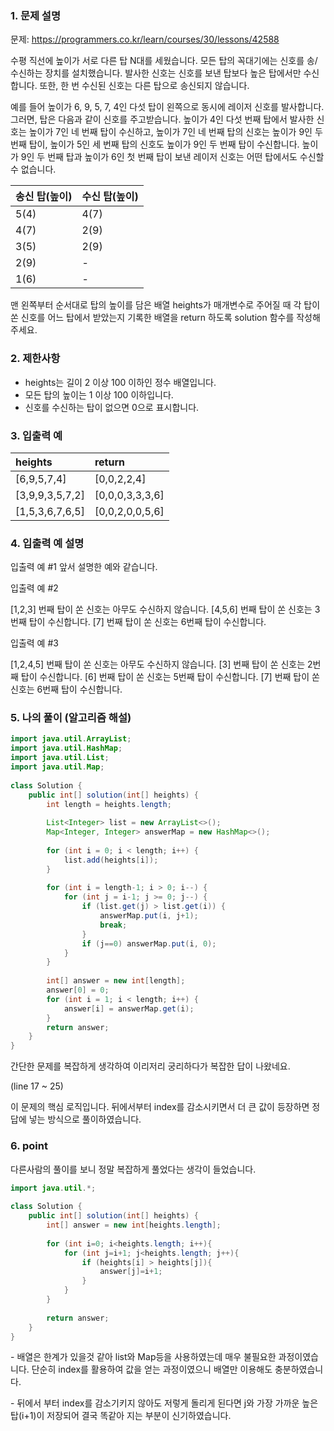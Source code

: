 ### 1. 문제 설명

문제: https://programmers.co.kr/learn/courses/30/lessons/42588

수평 직선에 높이가 서로 다른 탑 N대를 세웠습니다. 모든 탑의 꼭대기에는 신호를 송/수신하는 장치를 설치했습니다. 발사한 신호는 신호를 보낸 탑보다 높은 탑에서만 수신합니다. 또한, 한 번 수신된 신호는 다른 탑으로 송신되지 않습니다.

예를 들어 높이가 6, 9, 5, 7, 4인 다섯 탑이 왼쪽으로 동시에 레이저 신호를 발사합니다. 그러면, 탑은 다음과 같이 신호를 주고받습니다. 높이가 4인 다섯 번째 탑에서 발사한 신호는 높이가 7인 네 번째 탑이 수신하고, 높이가 7인 네 번째 탑의 신호는 높이가 9인 두 번째 탑이, 높이가 5인 세 번째 탑의 신호도 높이가 9인 두 번째 탑이 수신합니다. 높이가 9인 두 번째 탑과 높이가 6인 첫 번째 탑이 보낸 레이저 신호는 어떤 탑에서도 수신할 수 없습니다.

| 송신 탑(높이) | 수신 탑(높이) |
| :------------ | :------------ |
| 5(4)          | 4(7)          |
| 4(7)          | 2(9)          |
| 3(5)          | 2(9)          |
| 2(9)          | -             |
| 1(6)          | -             |

맨 왼쪽부터 순서대로 탑의 높이를 담은 배열 heights가 매개변수로 주어질 때 각 탑이 쏜 신호를 어느 탑에서 받았는지 기록한 배열을 return 하도록 solution 함수를 작성해주세요.



### 2. 제한사항

- heights는 길이 2 이상 100 이하인 정수 배열입니다.
- 모든 탑의 높이는 1 이상 100 이하입니다.
- 신호를 수신하는 탑이 없으면 0으로 표시합니다.

### 3. 입출력 예

| heights         | return          |
| :-------------- | :-------------- |
| [6,9,5,7,4]     | [0,0,2,2,4]     |
| [3,9,9,3,5,7,2] | [0,0,0,3,3,3,6] |
| [1,5,3,6,7,6,5] | [0,0,2,0,0,5,6] |





### 4. 입출력 예 설명

입출력 예 #1
앞서 설명한 예와 같습니다.

입출력 예 #2

[1,2,3] 번째 탑이 쏜 신호는 아무도 수신하지 않습니다.
[4,5,6] 번째 탑이 쏜 신호는 3번째 탑이 수신합니다.
[7] 번째 탑이 쏜 신호는 6번째 탑이 수신합니다.

입출력 예 #3

[1,2,4,5] 번째 탑이 쏜 신호는 아무도 수신하지 않습니다.
[3] 번째 탑이 쏜 신호는 2번째 탑이 수신합니다.
[6] 번째 탑이 쏜 신호는 5번째 탑이 수신합니다.
[7] 번째 탑이 쏜 신호는 6번째 탑이 수신합니다.



### 5. 나의 풀이 (알고리즘 해설)

```java
import java.util.ArrayList;
import java.util.HashMap;
import java.util.List;
import java.util.Map;
 
class Solution {
    public int[] solution(int[] heights) {
        int length = heights.length;
        
        List<Integer> list = new ArrayList<>();
        Map<Integer, Integer> answerMap = new HashMap<>();
 
        for (int i = 0; i < length; i++) {
            list.add(heights[i]);
        }
        
        for (int i = length-1; i > 0; i--) {
            for (int j = i-1; j >= 0; j--) {
                if (list.get(j) > list.get(i)) {
                    answerMap.put(i, j+1);
                    break;
                }
                if (j==0) answerMap.put(i, 0);
            }
        }
        
        int[] answer = new int[length];
        answer[0] = 0;
        for (int i = 1; i < length; i++) {
            answer[i] = answerMap.get(i);
        }
        return answer;
    }
}
```

간단한 문제를 복잡하게 생각하여 이리저리 궁리하다가 복잡한 답이 나왔네요.



(line 17 ~ 25)

이 문제의 핵심 로직입니다. 뒤에서부터 index를 감소시키면서 더 큰 값이 등장하면 정답에 넣는 방식으로 풀이하였습니다. 



### 6. point

다른사람의 풀이를 보니 정말 복잡하게 풀었다는 생각이 들었습니다.

```java
import java.util.*;
 
class Solution {
    public int[] solution(int[] heights) {
        int[] answer = new int[heights.length];
 
        for (int i=0; i<heights.length; i++){
            for (int j=i+1; j<heights.length; j++){
                if (heights[i] > heights[j]){
                    answer[j]=i+1;
                }
            }
        }
 
        return answer;
    }
}
```

\- 배열은 한계가 있을것 같아 list와 Map등을 사용하였는데 매우 불필요한 과정이였습니다. 단순히 index를 활용하여 값을 얻는 과정이였으니 배열만 이용해도 충분하였습니다.





\- 뒤에서 부터 index를 감소기키지 않아도 저렇게 돌리게 된다면 j와 가장 가까운 높은 탑(i+1)이 저장되어 결국 똑같아 지는 부분이 신기하였습니다.